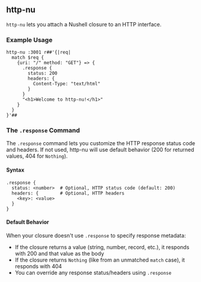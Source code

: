 ## http-nu

`http-nu` lets you attach a Nushell closure to an HTTP interface.

### Example Usage

```nushell
http-nu :3001 r##'{|req|
  match $req {
    {uri: "/" method: "GET"} => {
      .response {
        status: 200
        headers: {
          Content-Type: "text/html"
        }
      }
      "<h1>Welcome to http-nu!</h1>"
    }
  }
}'##
```

### The `.response` Command

The `.response` command lets you customize the HTTP response status code and
headers. If not used, http-nu will use default behavior (200 for returned
values, 404 for `Nothing`).

#### Syntax

```nushell
.response {
  status: <number>  # Optional, HTTP status code (default: 200)
  headers: {        # Optional, HTTP headers
    <key>: <value>
  }
}
```

#### Default Behavior

When your closure doesn't use `.response` to specify response metadata:

- If the closure returns a value (string, number, record, etc.), it responds
  with 200 and that value as the body
- If the closure returns `Nothing` (like from an unmatched `match` case), it
  responds with 404
- You can override any response status/headers using `.response`
